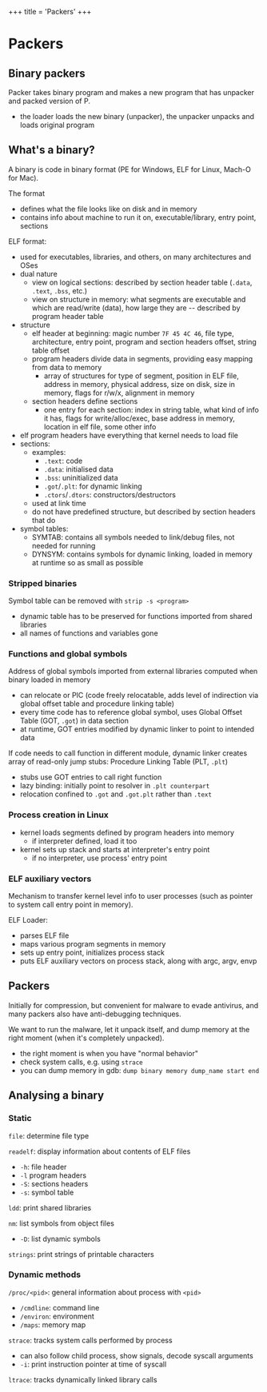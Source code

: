 +++
title = 'Packers'
+++

# Packers
## Binary packers
Packer takes binary program and makes a new program that has unpacker and packed version of P.
- the loader loads the new binary (unpacker), the unpacker unpacks and loads original program

## What's a binary?
A binary is code in binary format (PE for Windows, ELF for Linux, Mach-O for Mac).

The format
- defines what the file looks like on disk and in memory
- contains info about machine to run it on, executable/library, entry point, sections

ELF format:
- used for executables, libraries, and others, on many architectures and OSes
- dual nature
    - view on logical sections: described by section header table (`.data`, `.text`, `.bss`, etc.)
    - view on structure in memory: what segments are executable and which are read/write (data), how large they are -- described by program header table
- structure
    - elf header at beginning: magic number `7F 45 4C 46`, file type, architecture, entry point, program and section headers offset, string table offset
    - program headers divide data in segments, providing easy mapping from data to memory
        - array of structures for type of segment, position in ELF file, address in memory, physical address, size on disk, size in memory, flags for r/w/x, alignment in memory
    - section headers define sections
        - one entry for each section: index in string table, what kind of info it has, flags for write/alloc/exec, base address in memory, location in elf file, some other info
- elf program headers have everything that kernel needs to load file
- sections:
    - examples:
        - `.text`: code
        - `.data`: initialised data
        - `.bss`: uninitialized data
        - `.got`/`.plt`: for dynamic linking
        - `.ctors`/`.dtors`: constructors/destructors
    - used at link time
    - do not have predefined structure, but described by section headers that do
- symbol tables:
    - SYMTAB: contains all symbols needed to link/debug files, not needed for running
    - DYNSYM: contains symbols for dynamic linking, loaded in memory at runtime so as small as possible

### Stripped binaries
Symbol table can be removed with `strip -s <program>`
- dynamic table has to be preserved for functions imported from shared libraries
- all names of functions and variables gone

### Functions and global symbols
Address of global symbols imported from external libraries computed when binary loaded in memory
- can relocate or PIC (code freely relocatable, adds level of indirection via global offset table and procedure linking table)
- every time code has to reference global symbol, uses Global Offset Table (GOT, `.got`) in data section
- at runtime, GOT entries modified by dynamic linker to point to intended data

If code needs to call function in different module, dynamic linker creates array of read-only jump stubs: Procedure Linking Table (PLT, `.plt`)
- stubs use GOT entries to call right function
- lazy binding: initially point to resolver in `.plt counterpart`
- relocation confined to `.got` and `.got.plt` rather than `.text`

### Process creation in Linux
- kernel loads segments defined by program headers into memory
    - if interpreter defined, load it too
- kernel sets up stack and starts at interpreter's entry point
    - if no interpreter, use process' entry point

### ELF auxiliary vectors
Mechanism to transfer kernel level info to user processes (such as pointer to system call entry point in memory).

ELF Loader:
- parses ELF file
- maps various program segments in memory
- sets up entry point, initializes process stack
- puts ELF auxiliary vectors on process stack, along with argc, argv, envp

## Packers
Initially for compression, but convenient for malware to evade antivirus, and many packers also have anti-debugging techniques.

We want to run the malware, let it unpack itself, and dump memory at the right moment (when it's completely unpacked).
- the right moment is when you have "normal behavior"
- check system calls, e.g. using `strace`
- you can dump memory in gdb: `dump binary memory dump_name start end`

## Analysing a binary
### Static
`file`: determine file type

`readelf`: display information about contents of ELF files
- `-h`: file header
- `-l` program headers
- `-S`: sections headers
- `-s`: symbol table

`ldd`: print shared libraries

`nm`: list symbols from object files
- `-D`: list dynamic symbols

`strings`: print strings of printable characters

### Dynamic methods
`/proc/<pid>`: general information about process with `<pid>`
- `/cmdline`: command line
- `/environ`: environment
- `/maps`: memory map

`strace`: tracks system calls performed by process
- can also follow child process, show signals, decode syscall arguments
- `-i`: print instruction pointer at time of syscall

`ltrace`: tracks dynamically linked library calls
